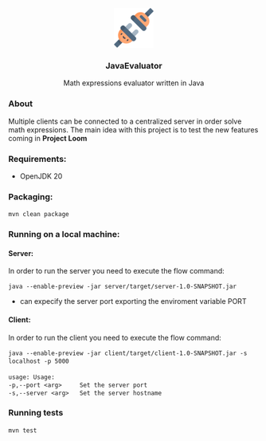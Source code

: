 <br/>
<div align="center">
  <a href="https://github.com/oclay1st/JavaEvaluator">
    <img src="plug.png" alt="Logo" width="80" height="80">
  </a>
  <h3 align="center">JavaEvaluator</h3>
  <p>Math expressions evaluator written in Java</p>
</div>

### About 
Multiple clients can be connected to a centralized server in order solve math expressions. The main idea with this project is to test the new features coming in **Project Loom**

### Requirements: 
- OpenJDK 20 


### Packaging:
    
    mvn clean package

### Running on a local machine:
#### Server:

In order to run the server you need to execute the flow command:

    java --enable-preview -jar server/target/server-1.0-SNAPSHOT.jar

* can expecify the server port exporting the enviroment variable PORT


#### Client:

In order to run the client you need to execute the flow command:

    java --enable-preview -jar client/target/client-1.0-SNAPSHOT.jar -s localhost -p 5000

    usage: Usage:
    -p,--port <arg>     Set the server port
    -s,--server <arg>   Set the server hostname

### Running tests
    
    mvn test